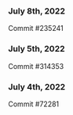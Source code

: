 ### July 8th, 2022

Commit #235241

### July 5th, 2022

Commit #314353


### July 4th, 2022

Commit #72281
